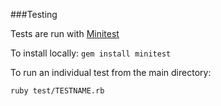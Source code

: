 ###Testing

Tests are run with [Minitest](https://github.com/seattlerb/minitest)

To install locally:
`gem install minitest`

To run an individual test from the main directory:

`ruby test/TESTNAME.rb`
